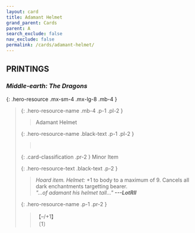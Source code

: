 ```yaml
---
layout: card
title: Adamant Helmet
grand_parent: Cards
parent: A
search_exclude: false
nav_exclude: false
permalink: /cards/adamant-helmet/
---
```


## PRINTINGS


### _Middle-earth: The Dragons_

{: .hero-resource .mx-sm-4 .mx-lg-8 .mb-4 }
> {: .hero-resource-name .mb-4 .p-1 .pl-2 }
> > <div class="card-mp"></div>
> > <div class="card-name">Adamant Helmet</div>
>
> {: .hero-resource-name .black-text .p-1 .pl-2 }
> > &nbsp;
>
> {: .card-classification .pr-2 }
> Minor Item
>
> {: .hero-resource-text .black-text .p-2 }
> > _Hoard item._ _Helmet:_ +1 to body to a maximum of 9. Cancels all dark enchantments targetting bearer. <br>_"...of adamant his helmet tall..."_ ***---LotRII*** 
> 
> {: .hero-resource-name .p-1 .pr-2 }
> > <div class="card-shield">【&ndash;/+1】</div>
> > <div class="card-corruption">〔1〕</div>
